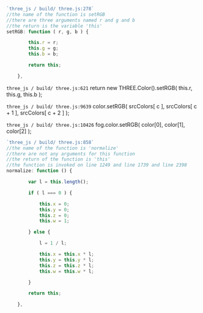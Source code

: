 ```javascript
`three_js / build/ three.js:278`
//the name of the function is setRGB
//there are three arguments named r and g and b
//the return is the variable 'this'
setRGB: function ( r, g, b ) {

    	this.r = r;
		this.g = g;
		this.b = b;

		return this;

	},
```

`three_js / build/ three.js:621`
return new THREE.Color().setRGB( this.r, this.g, this.b );

`three_js / build/ three.js:9639`
color.setRGB( srcColors[ c ], srcColors[ c + 1 ], srcColors[ c + 2 ] );

`three_js / build/ three.js:10426`
fog.color.setRGB( color[0], color[1], color[2] );

```javascript
`three_js / build/ three.js:858`
//the name of the function is 'normalize'
//there are not any arguments for this function
//the return of the function is 'this'
//the function is invoked on line 1249 and line 1739 and line 2398
normalize: function () {

    	var l = this.length();

		if ( l === 0 ) {

			this.x = 0;
			this.y = 0;
			this.z = 0;
			this.w = 1;

		} else {

			l = 1 / l;

			this.x = this.x * l;
			this.y = this.y * l;
			this.z = this.z * l;
			this.w = this.w * l;

		}

		return this;

	},
    
```
